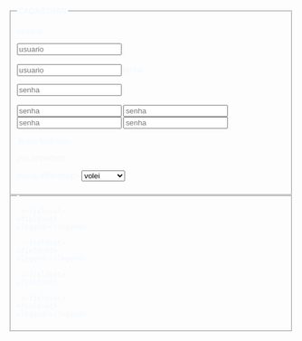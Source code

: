 <html>
  <head>
    <title>to be or not to be</title>
  </head>
  <style>
    body{    background-image:url("https://s2.glbimg.com/uYsIYy-rQgaW-2hI52R0mZ1cQMc=/620x455/e.glbimg.com/og/ed/f/original/2022/10/03/girassol-e-flor-entenda-casa-e-jardim.jpg");
      color:#F0F8FF;
      font-family:arial;
      }
    </style>
  <body>
    <fieldset>
      <legend>CADASTRAR</legend>
      <p>usuário:</p></p><input type="text" placeholder="usuario"><br><br>
      <input type="text" placeholder="usuario"
        <input type="text" placeholder="usuario"
        <input type="text" placeholder="usuario"
        <input type="text" placeholder="usuario"
      <p>senha::</p></p><input type="password" placeholder="senha"><br><br>
      <input type="password" placeholder="senha">
      <input type="password" placeholder="senha">
      <input type="password" placeholder="senha">
      <input type="password" placeholder="senha">
      <p>Jesus love you</p>
      <p>you important</p>
      <p>you is different/p>
       <select>
           <option>volei</option>
           <option>basquete</option>
           <option>futebol</option>
       </select>
    </fieldset>
    <fieldset>
      <legend></legend>
      
     </fieldset>
    <fieldset>
    <legend></legend>
    
     </fieldset>
    <fieldset>
    <legend></legend>
    
     </fieldset>
    <fieldset>
  <legend></legend>
  
     </fieldset>
    <fieldset>
    <legend></legend>
    
  </body>
</html>
